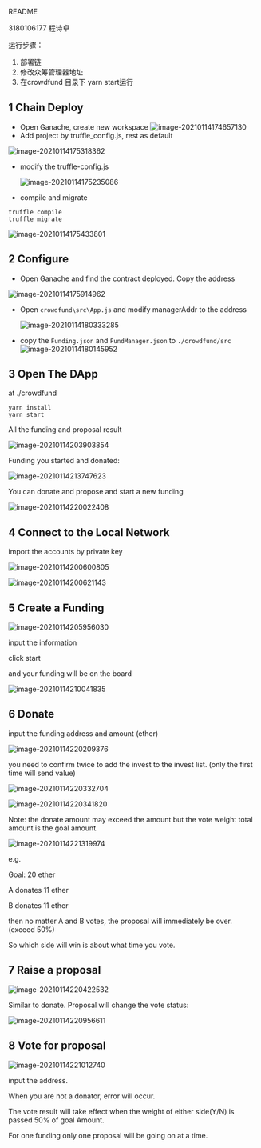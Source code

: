 README

3180106177 程诗卓

运行步骤：

1. 部署链
2. 修改众筹管理器地址
3. 在crowdfund 目录下 yarn start运行



## 1	Chain Deploy

- Open Ganache, create new workspace
 ![image-20210114174657130](.\pic\image-20210114174657130.png)
- Add project by truffle_config.js, rest as default

![image-20210114175318362](.\pic\image-20210114175318362.png)

- modify the truffle-config.js

  ![image-20210114175235086](.\pic\image-20210114175235086.png)

- compile and migrate

~~~
truffle compile
truffle migrate
~~~



![image-20210114175433801](.\pic\image-20210114175433801.png)

## 2	Configure

- Open  Ganache and find the contract deployed. Copy the address

![image-20210114175914962](.\pic\image-20210114175914962.png)

- Open ```crowdfund\src\App.js``` and modify managerAddr to the address

  ![image-20210114180333285](.\pic\image-20210114180333285.png)

- copy the ```Funding.json``` and ```FundManager.json``` to ```./crowdfund/src``` 
 ![image-20210114180145952](.\pic\image-20210114180145952.png)

## 3	Open The DApp

at ./crowdfund

```
yarn install
yarn start
```

All the funding and proposal result

![image-20210114203903854](.\pic\image-20210114203903854.png)

Funding you started and donated:

![image-20210114213747623](.\pic\image-20210114213747623.png)

You can donate and propose and start a new funding

![image-20210114220022408](.\pic\image-20210114220022408.png)

## 4	Connect to the Local Network

import the accounts by private key

![image-20210114200600805](.\pic\image-20210114200600805.png)



 ![image-20210114200621143](.\pic\image-20210114200621143.png)





## 5	Create a Funding

![image-20210114205956030](.\pic\image-20210114205956030.png)

input the information

click start

and your funding will be on the board

![image-20210114210041835](.\pic\image-20210114210041835.png)

## 6	Donate

input the funding address and amount (ether)

![image-20210114220209376](.\pic\image-20210114220209376.png)

you need to confirm twice to add the invest to the invest list. (only the first time will send value)

![image-20210114220332704](.\pic\image-20210114220332704.png)

![image-20210114220341820](.\pic\image-20210114220341820.png)

Note: the donate amount may exceed the amount but the vote weight total amount is the goal amount.

![image-20210114221319974](.\pic\image-20210114221319974.png)

e.g.

Goal: 20 ether

A donates 11 ether

B donates 11 ether

then no matter A and B votes, the proposal will immediately be over. (exceed 50%)

So which side will win is about what time you vote.


## 7	Raise a proposal

![image-20210114220422532](.\pic\image-20210114220422532.png)

Similar to donate. Proposal will change the vote status:

![image-20210114220956611](.\pic\image-20210114220956611.png)



## 8	Vote for proposal

![image-20210114221012740](.\pic\image-20210114221012740.png)

input the address.

When you are not a donator, error will occur.

The vote result will take effect when the weight of either side(Y/N) is passed 50% of goal Amount.

For one funding only one proposal will be going on at a time.
